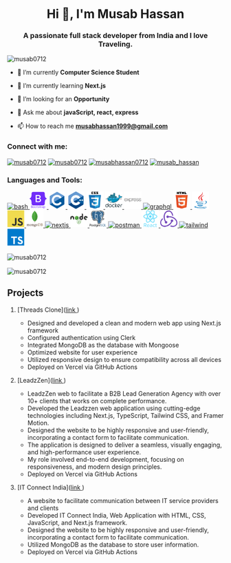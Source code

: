 <h1 align="center">Hi 👋, I'm Musab Hassan</h1>
<h3 align="center">A passionate full stack developer from India and I love Traveling.</h3>

<p align="left"> <img src="https://komarev.com/ghpvc/?username=musab0712&label=Profile%20views&color=0e75b6&style=flat" alt="musab0712" /> </p>

- 🔭 I’m currently **Computer Science Student**

- 🌱 I’m currently learning **Next.js**

- 👯 I’m looking for an **Opportunity**

- 💬 Ask me about **javaScript, react, express**

- 📫 How to reach me **musabhassan1999@gmail.com**

<h3 align="left">Connect with me:</h3>
<p align="left">
<a href="https://twitter.com/musab0712" target="blank"><img align="center" src="https://raw.githubusercontent.com/rahuldkjain/github-profile-readme-generator/master/src/images/icons/Social/twitter.svg" alt="musab0712" height="30" width="40" /></a>
<a href="https://linkedin.com/in/musab0712" target="blank"><img align="center" src="https://raw.githubusercontent.com/rahuldkjain/github-profile-readme-generator/master/src/images/icons/Social/linked-in-alt.svg" alt="musab0712" height="30" width="40" /></a>
<a href="https://instagram.com/musabhassan0712" target="blank"><img align="center" src="https://raw.githubusercontent.com/rahuldkjain/github-profile-readme-generator/master/src/images/icons/Social/instagram.svg" alt="musabhassan0712" height="30" width="40" /></a>
<a href="https://www.leetcode.com/musab_hassan" target="blank"><img align="center" src="https://raw.githubusercontent.com/rahuldkjain/github-profile-readme-generator/master/src/images/icons/Social/leet-code.svg" alt="musab_hassan" height="30" width="40" /></a>
</p>

<h3 align="left">Languages and Tools:</h3>
<p align="left"> <a href="https://www.gnu.org/software/bash/" target="_blank" rel="noreferrer"> <img src="https://www.vectorlogo.zone/logos/gnu_bash/gnu_bash-icon.svg" alt="bash" width="40" height="40"/> </a> <a href="https://getbootstrap.com" target="_blank" rel="noreferrer"> <img src="https://raw.githubusercontent.com/devicons/devicon/master/icons/bootstrap/bootstrap-plain-wordmark.svg" alt="bootstrap" width="40" height="40"/> </a> <a href="https://www.cprogramming.com/" target="_blank" rel="noreferrer"> <img src="https://raw.githubusercontent.com/devicons/devicon/master/icons/c/c-original.svg" alt="c" width="40" height="40"/> </a> <a href="https://www.w3schools.com/cpp/" target="_blank" rel="noreferrer"> <img src="https://raw.githubusercontent.com/devicons/devicon/master/icons/cplusplus/cplusplus-original.svg" alt="cplusplus" width="40" height="40"/> </a> <a href="https://www.w3schools.com/css/" target="_blank" rel="noreferrer"> <img src="https://raw.githubusercontent.com/devicons/devicon/master/icons/css3/css3-original-wordmark.svg" alt="css3" width="40" height="40"/> </a> <a href="https://www.docker.com/" target="_blank" rel="noreferrer"> <img src="https://raw.githubusercontent.com/devicons/devicon/master/icons/docker/docker-original-wordmark.svg" alt="docker" width="40" height="40"/> </a> <a href="https://expressjs.com" target="_blank" rel="noreferrer"> <img src="https://raw.githubusercontent.com/devicons/devicon/master/icons/express/express-original-wordmark.svg" alt="express" width="40" height="40"/> </a> <a href="https://graphql.org" target="_blank" rel="noreferrer"> <img src="https://www.vectorlogo.zone/logos/graphql/graphql-icon.svg" alt="graphql" width="40" height="40"/> </a> <a href="https://www.w3.org/html/" target="_blank" rel="noreferrer"> <img src="https://raw.githubusercontent.com/devicons/devicon/master/icons/html5/html5-original-wordmark.svg" alt="html5" width="40" height="40"/> </a> <a href="https://www.java.com" target="_blank" rel="noreferrer"> <img src="https://raw.githubusercontent.com/devicons/devicon/master/icons/java/java-original.svg" alt="java" width="40" height="40"/> </a> <a href="https://developer.mozilla.org/en-US/docs/Web/JavaScript" target="_blank" rel="noreferrer"> <img src="https://raw.githubusercontent.com/devicons/devicon/master/icons/javascript/javascript-original.svg" alt="javascript" width="40" height="40"/> </a> <a href="https://www.mongodb.com/" target="_blank" rel="noreferrer"> <img src="https://raw.githubusercontent.com/devicons/devicon/master/icons/mongodb/mongodb-original-wordmark.svg" alt="mongodb" width="40" height="40"/> </a> <a href="https://nextjs.org/" target="_blank" rel="noreferrer"> <img src="https://cdn.worldvectorlogo.com/logos/nextjs-2.svg" alt="nextjs" width="40" height="40"/> </a> <a href="https://nodejs.org" target="_blank" rel="noreferrer"> <img src="https://raw.githubusercontent.com/devicons/devicon/master/icons/nodejs/nodejs-original-wordmark.svg" alt="nodejs" width="40" height="40"/> </a> <a href="https://www.postgresql.org" target="_blank" rel="noreferrer"> <img src="https://raw.githubusercontent.com/devicons/devicon/master/icons/postgresql/postgresql-original-wordmark.svg" alt="postgresql" width="40" height="40"/> </a> <a href="https://postman.com" target="_blank" rel="noreferrer"> <img src="https://www.vectorlogo.zone/logos/getpostman/getpostman-icon.svg" alt="postman" width="40" height="40"/> </a> <a href="https://reactjs.org/" target="_blank" rel="noreferrer"> <img src="https://raw.githubusercontent.com/devicons/devicon/master/icons/react/react-original-wordmark.svg" alt="react" width="40" height="40"/> </a> <a href="https://redux.js.org" target="_blank" rel="noreferrer"> <img src="https://raw.githubusercontent.com/devicons/devicon/master/icons/redux/redux-original.svg" alt="redux" width="40" height="40"/> </a> <a href="https://tailwindcss.com/" target="_blank" rel="noreferrer"> <img src="https://www.vectorlogo.zone/logos/tailwindcss/tailwindcss-icon.svg" alt="tailwind" width="40" height="40"/> </a> <a href="https://www.typescriptlang.org/" target="_blank" rel="noreferrer"> <img src="https://raw.githubusercontent.com/devicons/devicon/master/icons/typescript/typescript-original.svg" alt="typescript" width="40" height="40"/> </a> </p>

<p><img align="center" src="https://github-readme-stats.vercel.app/api/top-langs?username=musab0712&show_icons=true&locale=en&layout=compact" alt="musab0712" /></p>

<p><img align="center" src="https://github-readme-streak-stats.herokuapp.com/?user=musab0712&" alt="musab0712" /></p>


## Projects

1. [Threads Clone]([link ](https://threads-musab.vercel.app/))
   
   - Designed and developed a clean and modern web app using Next.js framework
   - Configured authentication using Clerk
   - Integrated MongoDB as the database with Mongoose
   - Optimized website for user experience
   - Utilized responsive design to ensure compatibility across all devices
   - Deployed on Vercel via GitHub Actions

2. [LeadzZen]([link ](https://itconnectindia.vercel.app/))
   
   - LeadzZen web to facilitate a B2B Lead Generation Agency with over 10+ clients that works on complete performance.
   - Developed the Leadzzen web application using cutting-edge technologies including Next.js, TypeScript, Tailwind CSS, and Framer Motion.
   - Designed the website to be highly responsive and user-friendly, incorporating a contact form to facilitate communication.
   - The application is designed to deliver a seamless, visually engaging, and high-performance user experience.
   - My role involved end-to-end development, focusing on responsiveness, and modern design principles.
   - Deployed on Vercel via GitHub Actions

3. [IT Connect India]([link ](https://itconnectindia.vercel.app/))
   
   - A website to facilitate communication between IT service providers and clients
   - Developed IT Connect India, Web Application with HTML, CSS, JavaScript, and Next.js framework.
   - Designed the website to be highly responsive and user-friendly, incorporating a contact form to facilitate communication.
   - Utilized MongoDB as the database to store user information.
   - Deployed on Vercel via GitHub Actions
